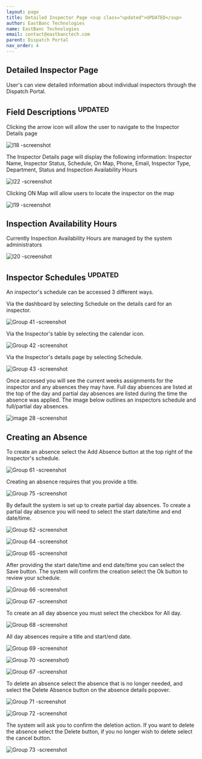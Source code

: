 ```yaml
---
layout: page
title: Detailed Inspector Page <sup class="updated">UPDATED</sup>
author: EastBanc Technologies
name: EastBanc Technologies
email: contact@eastbanctech.com
parent: Dispatch Portal
nav_order: 4
---
```


<section id="detailed-inspector-page" markdown="1">

# Detailed Inspector Page 

User's can view detailed information about individual inspectors through the Dispatch Portal.

<section id="field-descriptions-updated" markdown="1">

## Field Descriptions <sup class="updated">UPDATED</sup>

Clicking the arrow icon will allow the user to navigate to the Inspector Details page

![I18 -screenshot](../images/dispatch-portal/dp-detailed-inspector/field-descriptions.png)

The Inspector Details page will display the following information: Inspector Name, Inspector Status, Schedule, On Map, Phone, Email, Inspector Type, Department, Status and Inspection Availability Hours

![I22 -screenshot](../images/dispatch-portal/dp-detailed-inspector/field-descriptions1.png)

Clicking ON Map will allow users to locate the inspector on the map

![I19 -screenshot](../images/dispatch-portal/dp-detailed-inspector/field-descriptions2.png)

</section>

<section id="inspection-availability-hours" markdown="1">

## Inspection Availability Hours

Currently Inspection Availability Hours are managed by the system administrators

![I20 -screenshot](../images/dispatch-portal/dp-detailed-inspector/availability-hours.png)

</section>

<section id="inspector-schedules-updated" markdown="1">
 
## Inspector Schedules <sup class="updated">UPDATED</sup>

An inspector's schedule can be accessed 3 different ways.

Via the dashboard by selecting Schedule on the details card for an inspector.

![Group 41 -screenshot](../images/dispatch-portal/dp-detailed-inspector/schedules.png)

Via the Inspector's table by selecting the calendar icon.

![Group 42 -screenshot](../images/dispatch-portal/dp-detailed-inspector/schedules1.png)


Via the Inspector's details page by selecting Schedule.

![Group 43 -screenshot](../images/dispatch-portal/dp-detailed-inspector/schedules2.png)

Once accessed you will see the current weeks assignments for the inspector and any absences they may have.
Full day absences are listed at the top of the day and partial day absences are listed during the time the absence was applied. The image below outlines an inspectors schedule and full/partial day absences. 

![image 28 -screenshot](../images/dispatch-portal/dp-detailed-inspector/schedules3.png)

</section>

<section id="creating-an-absence" markdown="1">

## Creating an Absence

To create an absence select the Add Absence button at the top right of the Inspector's schedule.

![Group 61 -screenshot](../images/dispatch-portal/dp-detailed-inspector/absence.png)

Creating an absence requires that you provide a title.

![Group 75 -screenshot](../images/dispatch-portal/dp-detailed-inspector/absence1.png)

By default the system is set up to create partial day absences. To create a partial day absence you will need to select the start date/time and end date/time.

![Group 62 -screenshot](../images/dispatch-portal/dp-detailed-inspector/absence2.png)

![Group 64 -screenshot](../images/dispatch-portal/dp-detailed-inspector/absence3.png)

![Group 65 -screenshot](../images/dispatch-portal/dp-detailed-inspector/absence4.png)

After providing the start date/time and end date/time you can select the Save button. The system will confirm the creation select the Ok button to review your schedule.

![Group 66 -screenshot](../images/dispatch-portal/dp-detailed-inspector/absence5.png)

![Group 67 -screenshot](../images/dispatch-portal/dp-detailed-inspector/absence6.png)

To create an all day absence you must select the checkbox for All day.

![Group 68 -screenshot](../images/dispatch-portal/dp-detailed-inspector/absence7.png)

All day absences require a title and start/end date.

![Group 69 -screenshot](../images/dispatch-portal/dp-detailed-inspector/absence8.png)

![Group 70 -screenshot](../images/dispatch-portal/dp-detailed-inspector/absence9.png))

![Group 67 -screenshot](../images/dispatch-portal/dp-detailed-inspector/absence10.png)

To delete an absence select the absence that is no longer needed, and select the Delete Absence button on the absence details popover. 

![Group 71 -screenshot](../images/dispatch-portal/dp-detailed-inspector/absence11.png)

![Group 72 -screenshot](../images/dispatch-portal/dp-detailed-inspector/absence12.png)

The system will ask you to confirm the deletion action.  If you want to delete the absence select the Delete button, if you no longer wish to delete select the cancel button.

![Group 73 -screenshot](../images/dispatch-portal/dp-detailed-inspector/absence13.png)


</section>
</section>

